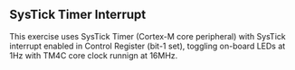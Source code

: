## SysTick Timer Interrupt</br>
This exercise uses SysTick Timer (Cortex-M core peripheral) with SysTick interrupt enabled in Control Register (bit-1 set), toggling on-board LEDs at 1Hz with TM4C core clock runnign at 16MHz.
